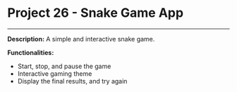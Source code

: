 # Project 26 - Snake Game App
---
**Description:**
A simple and interactive snake game.

**Functionalities:**
*   Start, stop, and pause the game
*   Interactive gaming theme
*   Display the final results, and try again